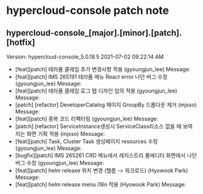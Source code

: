 # hypercloud-console patch note
## hypercloud-console_[major].[minor].[patch].[hotfix]
Version: hypercloud-console_5.0.18.5
2021-07-02  09:22:14 AM
- [feat][patch] 테라폼 클레임 추가 변경사항 적용 (gyoungjun_lee) 
    Message: 
- [feat][patch] IMS 265191 테라폼 메뉴 React error 나던 버그 수정 (gyoungjun_lee) 
    Message: 
- [feat][patch] 테라폼 클레임 로그 탭 디자인 임의 적용 (gyoungjun_lee) 
    Message: 
- [patch] [refactor] DeveloperCatalog 페이지 GroupBy 드롭다운 제거 (mjsso) 
    Message: 
- [feat][patch] 중복 코드 리팩터링 (gyoungjun_lee) 
    Message: 
- [patch] [refactor] ServiceInstance생성시 ServiceClass리소스 없을 때 보여지는 화면 기획 적용 (mjsso) 
    Message: 
- [feat][patch] Task, Cluster Task 생성페이지 resources 수정 (gyoungjun_lee) 
    Message: 
- [bugfix][patch] IMS 265261 CRD 메뉴에서 레지스트리 폼에디터 화면에서 나던 버그 수정 (gyoungjun_lee) 
    Message: 
- [feat][patch] helm release 위치 변경 (헬름 -> 워크로드) (Hyowook Park) 
    Message: 
- [feat][patch] helm release menu i18n 적용 (Hyowook Park) 
    Message: 
